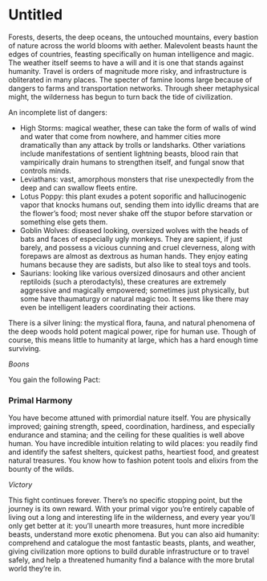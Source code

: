 # Untitled

Forests, deserts, the deep oceans, the untouched mountains, every bastion of nature across the world blooms with aether. Malevolent beasts haunt the edges of countries, feasting specifically on human intelligence and magic. The weather itself seems to have a will and it is one that stands against humanity. Travel is orders of magnitude more risky, and infrastructure is obliterated in many places. The specter of famine looms large because of dangers to farms and transportation networks. Through sheer metaphysical might, the wilderness has begun to turn back the tide of civilization.

An incomplete list of dangers:

- High Storms: magical weather, these can take the form of walls of wind and water that come from nowhere, and hammer cities more dramatically than any attack by trolls or landsharks. Other variations include manifestations of sentient lightning beasts, blood rain that vampirically drain humans to strengthen itself, and fungal snow that controls minds.
- Leviathans: vast, amorphous monsters that rise unexpectedly from the deep and can swallow fleets entire.
- Lotus Poppy: this plant exudes a potent soporific and hallucinogenic vapor that knocks humans out, sending them into idyllic dreams that are the flower’s food; most never shake off the stupor before starvation or something else gets them.
- Goblin Wolves: diseased looking, oversized wolves with the heads of bats and faces of especially ugly monkeys. They are sapient, if just barely, and possess a vicious cunning and cruel cleverness, along with forepaws are almost as dextrous as human hands. They enjoy eating humans because they are sadists, but also like to steal toys and tools.
- Saurians: looking like various oversized dinosaurs and other ancient reptiloids (such a pterodactyls), these creatures are extremely aggressive and magically empowered; sometimes just physically, but some have thaumaturgy or natural magic too. It seems like there may even be intelligent leaders coordinating their actions.

There is a silver lining: the mystical flora, fauna, and natural phenomena of the deep woods hold potent magical power, ripe for human use. Though of course, this means little to humanity at large, which has a hard enough time surviving.

*Boons*

You gain the following Pact:

### Primal Harmony

You have become attuned with primordial nature itself. You are physically improved; gaining strength, speed, coordination, hardiness, and especially endurance and stamina; and the ceiling for these qualities is well above human. You have incredible intuition relating to wild places: you readily find and identify the safest shelters, quickest paths, heartiest food, and greatest natural treasures. You know how to fashion potent tools and elixirs from the bounty of the wilds.

*Victory*

This fight continues forever. There’s no specific stopping point, but the journey is its own reward. With your primal vigor you’re entirely capable of living out a long and interesting life in the wilderness, and every year you’ll only get better at it: you’ll unearth more treasures, hunt more incredible beasts, understand more exotic phenomena. But you can also aid humanity: comprehend and catalogue the most fantastic beasts, plants, and weather, giving civilization more options to build durable infrastructure or to travel safely, and help a threatened humanity find a balance with the more brutal world they’re in.